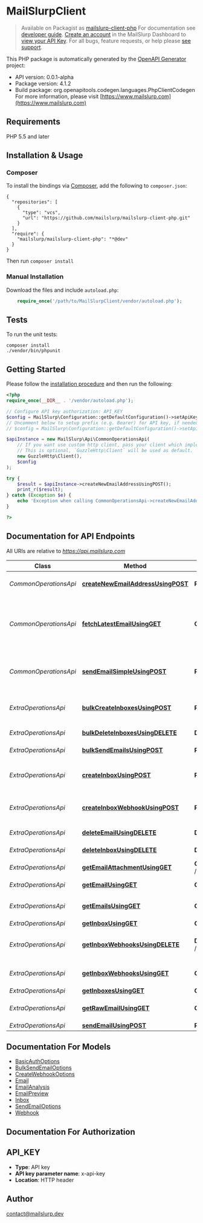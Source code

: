 # MailSlurpClient

>Available on Packagist as [mailslurp-client-php](https://packagist.org/packages/mailslurp/mailslurp-client-php)
For documentation see [developer guide](https://www.mailslurp.com/developers). [Create an account](https://app.mailslurp.com) in the MailSlurp Dashboard to [view your API Key](https://app). For all bugs, feature requests, or help please [see support](https://www.mailslurp.com/support/).

This PHP package is automatically generated by the [OpenAPI Generator](https://openapi-generator.tech) project:

- API version: 0.0.1-alpha
- Package version: 4.1.2
- Build package: org.openapitools.codegen.languages.PhpClientCodegen
For more information, please visit [https://www.mailslurp.com](https://www.mailslurp.com)

## Requirements

PHP 5.5 and later

## Installation & Usage
### Composer

To install the bindings via [Composer](http://getcomposer.org/), add the following to `composer.json`:

```
{
  "repositories": [
    {
      "type": "vcs",
      "url": "https://github.com/mailslurp/mailslurp-client-php.git"
    }
  ],
  "require": {
    "mailslurp/mailslurp-client-php": "*@dev"
  }
}
```

Then run `composer install`

### Manual Installation

Download the files and include `autoload.php`:

```php
    require_once('/path/to/MailSlurpClient/vendor/autoload.php');
```

## Tests

To run the unit tests:

```
composer install
./vendor/bin/phpunit
```

## Getting Started

Please follow the [installation procedure](#installation--usage) and then run the following:

```php
<?php
require_once(__DIR__ . '/vendor/autoload.php');

// Configure API key authorization: API_KEY
$config = MailSlurp\Configuration::getDefaultConfiguration()->setApiKey('x-api-key', 'YOUR_API_KEY');
// Uncomment below to setup prefix (e.g. Bearer) for API key, if needed
// $config = MailSlurp\Configuration::getDefaultConfiguration()->setApiKeyPrefix('x-api-key', 'Bearer');

$apiInstance = new MailSlurp\Api\CommonOperationsApi(
    // If you want use custom http client, pass your client which implements `GuzzleHttp\ClientInterface`.
    // This is optional, `GuzzleHttp\Client` will be used as default.
    new GuzzleHttp\Client(),
    $config
);

try {
    $result = $apiInstance->createNewEmailAddressUsingPOST();
    print_r($result);
} catch (Exception $e) {
    echo 'Exception when calling CommonOperationsApi->createNewEmailAddressUsingPOST: ', $e->getMessage(), PHP_EOL;
}

?>
```

## Documentation for API Endpoints

All URIs are relative to *https://api.mailslurp.com*

Class | Method | HTTP request | Description
------------ | ------------- | ------------- | -------------
*CommonOperationsApi* | [**createNewEmailAddressUsingPOST**](docs/Api/CommonOperationsApi.md#createnewemailaddressusingpost) | **POST** /newEmailAddress | Create new email address
*CommonOperationsApi* | [**fetchLatestEmailUsingGET**](docs/Api/CommonOperationsApi.md#fetchlatestemailusingget) | **GET** /fetchLatestEmail | Fetch inbox&#39;s latest email or if empty wait for email to arrive
*CommonOperationsApi* | [**sendEmailSimpleUsingPOST**](docs/Api/CommonOperationsApi.md#sendemailsimpleusingpost) | **POST** /sendEmail | Send an email from a random email address
*ExtraOperationsApi* | [**bulkCreateInboxesUsingPOST**](docs/Api/ExtraOperationsApi.md#bulkcreateinboxesusingpost) | **POST** /bulk/inboxes | Bulk create Inboxes (email addresses)
*ExtraOperationsApi* | [**bulkDeleteInboxesUsingDELETE**](docs/Api/ExtraOperationsApi.md#bulkdeleteinboxesusingdelete) | **DELETE** /bulk/inboxes | Bulk Delete Inboxes
*ExtraOperationsApi* | [**bulkSendEmailsUsingPOST**](docs/Api/ExtraOperationsApi.md#bulksendemailsusingpost) | **POST** /bulk/send | Bulk Send Emails
*ExtraOperationsApi* | [**createInboxUsingPOST**](docs/Api/ExtraOperationsApi.md#createinboxusingpost) | **POST** /inboxes | Create an Inbox (email address)
*ExtraOperationsApi* | [**createInboxWebhookUsingPOST**](docs/Api/ExtraOperationsApi.md#createinboxwebhookusingpost) | **POST** /inboxes/{inboxId}/webhooks | Attach a webhook URL to an inbox
*ExtraOperationsApi* | [**deleteEmailUsingDELETE**](docs/Api/ExtraOperationsApi.md#deleteemailusingdelete) | **DELETE** /emails/{emailId} | Delete Email
*ExtraOperationsApi* | [**deleteInboxUsingDELETE**](docs/Api/ExtraOperationsApi.md#deleteinboxusingdelete) | **DELETE** /inboxes/{inboxId} | Delete Inbox
*ExtraOperationsApi* | [**getEmailAttachmentUsingGET**](docs/Api/ExtraOperationsApi.md#getemailattachmentusingget) | **GET** /emails/{emailId}/attachments/{attachmentId} | Get email attachment
*ExtraOperationsApi* | [**getEmailUsingGET**](docs/Api/ExtraOperationsApi.md#getemailusingget) | **GET** /emails/{emailId} | Get Email Content
*ExtraOperationsApi* | [**getEmailsUsingGET**](docs/Api/ExtraOperationsApi.md#getemailsusingget) | **GET** /inboxes/{inboxId}/emails | List an Inbox&#39;s Emails
*ExtraOperationsApi* | [**getInboxUsingGET**](docs/Api/ExtraOperationsApi.md#getinboxusingget) | **GET** /inboxes/{inboxId} | Get Inbox
*ExtraOperationsApi* | [**getInboxWebhooksUsingDELETE**](docs/Api/ExtraOperationsApi.md#getinboxwebhooksusingdelete) | **DELETE** /inboxes/{inboxId}/webhooks/{webhookId} | Delete and disable a webhook for an inbox
*ExtraOperationsApi* | [**getInboxWebhooksUsingGET**](docs/Api/ExtraOperationsApi.md#getinboxwebhooksusingget) | **GET** /inboxes/{inboxId}/webhooks | Get all webhooks for an inbox
*ExtraOperationsApi* | [**getInboxesUsingGET**](docs/Api/ExtraOperationsApi.md#getinboxesusingget) | **GET** /inboxes | List Inboxes
*ExtraOperationsApi* | [**getRawEmailUsingGET**](docs/Api/ExtraOperationsApi.md#getrawemailusingget) | **GET** /emails/{emailId}/raw | Get Raw Email Content
*ExtraOperationsApi* | [**sendEmailUsingPOST**](docs/Api/ExtraOperationsApi.md#sendemailusingpost) | **POST** /inboxes/{inboxId} | Send Email


## Documentation For Models

 - [BasicAuthOptions](docs/Model/BasicAuthOptions.md)
 - [BulkSendEmailOptions](docs/Model/BulkSendEmailOptions.md)
 - [CreateWebhookOptions](docs/Model/CreateWebhookOptions.md)
 - [Email](docs/Model/Email.md)
 - [EmailAnalysis](docs/Model/EmailAnalysis.md)
 - [EmailPreview](docs/Model/EmailPreview.md)
 - [Inbox](docs/Model/Inbox.md)
 - [SendEmailOptions](docs/Model/SendEmailOptions.md)
 - [Webhook](docs/Model/Webhook.md)


## Documentation For Authorization


## API_KEY

- **Type**: API key
- **API key parameter name**: x-api-key
- **Location**: HTTP header


## Author

contact@mailslurp.dev


